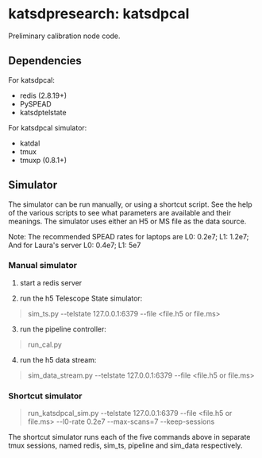 # katsdpresearch: katsdpcal

Preliminary calibration node code.

## Dependencies

For katsdpcal:

* redis (2.8.19+)
* PySPEAD
* katsdptelstate

For katsdpcal simulator:

* katdal
* tmux
* tmuxp (0.8.1+)

## Simulator

The simulator can be run manually, or using a shortcut script. See the help of the various scripts to see what parameters are available and their meanings. The simulator uses either an H5 or MS file as the data source.

Note: The recommended SPEAD rates for laptops are L0: 0.2e7; L1: 1.2e7; And for Laura's server L0: 0.4e7; L1: 5e7

### Manual simulator

1. start a redis server 

2. run the h5 Telescope State simulator:
  
 > sim_ts.py --telstate 127.0.0.1:6379 --file \<file.h5 or file.ms\>

3. run the pipeline controller:

 > run_cal.py   

4. run the h5 data stream:

 > sim_data_stream.py --telstate 127.0.0.1:6379 --file \<file.h5 or file.ms\>
 
### Shortcut simulator

 > run_katsdpcal_sim.py --telstate 127.0.0.1:6379 --file \<file.h5 or file.ms\> --l0-rate 0.2e7 --max-scans=7 --keep-sessions
 
The shortcut simulator runs each of the five commands above in separate tmux sessions, named redis, sim_ts, pipeline and sim_data respectively.
 
